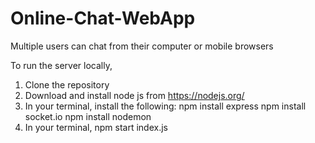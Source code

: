 # Online-Chat-WebApp
Multiple users can chat from their computer or mobile browsers


To run the server locally,

1. Clone the repository
2. Download and install node js from https://nodejs.org/
3. In your terminal, install the following:
   npm install express
   npm install socket.io
   npm install nodemon
4. In your terminal, npm start index.js
